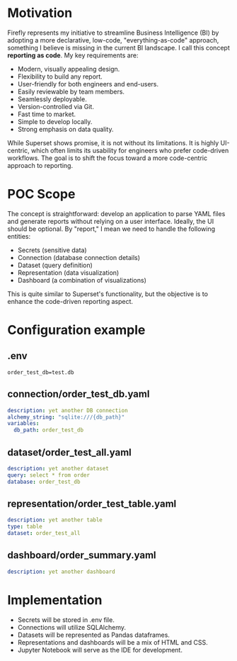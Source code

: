 # Motivation

Firefly represents my initiative to streamline Business Intelligence (BI) by adopting a more declarative, low-code, "everything-as-code" approach, something I believe is missing in the current BI landscape. I call this concept **reporting as code**. My key requirements are:

- Modern, visually appealing design.
- Flexibility to build any report.
- User-friendly for both engineers and end-users.
- Easily reviewable by team members.
- Seamlessly deployable.
- Version-controlled via Git.
- Fast time to market.
- Simple to develop locally.
- Strong emphasis on data quality.

While Superset shows promise, it is not without its limitations. It is highly UI-centric, which often limits its usability for engineers who prefer code-driven workflows. The goal is to shift the focus toward a more code-centric approach to reporting.

# POC Scope

The concept is straightforward: develop an application to parse YAML files and generate reports without relying on a user interface. Ideally, the UI should be optional. By "report," I mean we need to handle the following entities:

- Secrets (sensitive data)
- Connection (database connection details)
- Dataset (query definition)
- Representation (data visualization)
- Dashboard (a combination of visualizations)

This is quite similar to Superset's functionality, but the objective is to enhance the code-driven reporting aspect.

# Configuration example

## .env

```
order_test_db=test.db
```

## connection/order_test_db.yaml

```yaml
description: yet another DB connection
alchemy_string: "sqlite:///{db_path}"
variables:
  db_path: order_test_db
```

## dataset/order_test_all.yaml

```yaml
description: yet another dataset
query: select * from order
database: order_test_db
```

## representation/order_test_table.yaml

```yaml
description: yet another table
type: table
dataset: order_test_all
```

## dashboard/order_summary.yaml

```yaml
description: yet another dashboard
```

# Implementation

- Secrets will be stored in .env file.
- Connections will utilize SQLAlchemy.
- Datasets will be represented as Pandas dataframes.
- Representations and dashboards will be a mix of HTML and CSS.
- Jupyter Notebook will serve as the IDE for development.
